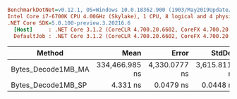 ``` ini

BenchmarkDotNet=v0.12.1, OS=Windows 10.0.18362.900 (1903/May2019Update/19H1)
Intel Core i7-6700K CPU 4.00GHz (Skylake), 1 CPU, 8 logical and 4 physical cores
.NET Core SDK=5.0.100-preview.3.20216.6
  [Host]     : .NET Core 3.1.2 (CoreCLR 4.700.20.6602, CoreFX 4.700.20.6702), X64 RyuJIT
  DefaultJob : .NET Core 3.1.2 (CoreCLR 4.700.20.6602, CoreFX 4.700.20.6702), X64 RyuJIT


```
|             Method |           Mean |         Error |        StdDev |   Gen 0 |   Gen 1 |   Gen 2 | Allocated |
|------------------- |---------------:|--------------:|--------------:|--------:|--------:|--------:|----------:|
| Bytes_Decode1MB_MA | 334,466.985 ns | 4,330.0777 ns | 3,615.8110 ns | 17.5781 | 17.5781 | 17.5781 | 1048604 B |
| Bytes_Decode1MB_SP |       4.331 ns |     0.0479 ns |     0.0448 ns |       - |       - |       - |         - |

